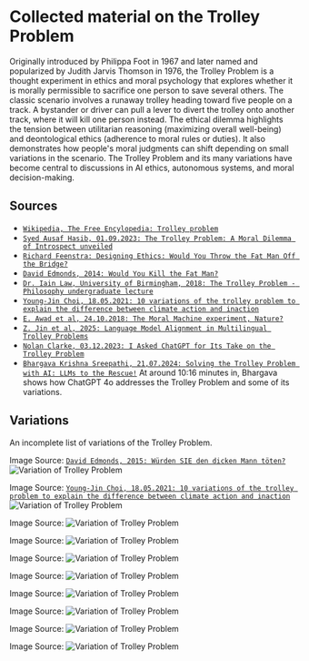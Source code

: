 # Collected material on the Trolley Problem

Originally introduced by Philippa Foot in 1967 and later named and popularized by Judith Jarvis Thomson in 1976, the Trolley Problem is a thought experiment in ethics and moral psychology that explores whether it is morally permissible to sacrifice one person to save several others.
The classic scenario involves a runaway trolley heading toward five people on a track. A bystander or driver can pull a lever to divert the trolley onto another track, where it will kill one person instead.
The ethical dilemma highlights the tension between utilitarian reasoning (maximizing overall well-being) and deontological ethics (adherence to moral rules or duties). It also demonstrates how people's moral judgments can shift depending on small variations in the scenario.
The Trolley Problem and its many variations have become central to discussions in AI ethics, autonomous systems, and moral decision-making.

## Sources

* [`Wikipedia, The Free Encylopedia: Trolley problem`](https://en.wikipedia.org/wiki/Trolley_problem)
* [`Syed Ausaf Hasib, 01.09.2023: The Trolley Problem: A Moral Dilemma of Introspect unveiled`](https://www.ldsnitjsr.in/post/the-trolley-problem-a-moral-dilemma-of-introspect-unveiled)
* [`Richard Feenstra: Designing Ethics: Would You Throw the Fat Man Off the Bridge?`](https://www.decisionskills.com/the-trolley-problem.html)
* [`David Edmonds, 2014: Would You Kill the Fat Man?`](https://press.princeton.edu/books/hardcover/9780691154022/would-you-kill-the-fat-man?srsltid=AfmBOorrCc9idOXvlQOtzDtZlI9Ob5N8ZLJ1kwL7oqBPFZFVoE65nh8I)
* [`Dr. Iain Law, University of Birmingham, 2018: The Trolley Problem - Philosophy undergraduate lecture`](https://www.youtube.com/watch?v=0ghDWYNVjY8)
* [`Young-Jin Choi, 18.05.2021: 10 variations of the trolley problem to explain the difference between climate action and inaction`](https://www.linkedin.com/pulse/10-variations-trolley-problem-explain-difference-young-jin-choi-frsa/)
* [`E. Awad et al, 24.10.2018: The Moral Machine experiment, Nature?`](https://www.nature.com/articles/s41586-018-0637-6)
* [`Z. Jin et al, 2025: Language Model Alignment in Multilingual Trolley Problems`](https://arxiv.org/abs/2407.02273)
* [`Nolan Clarke, 03.12.2023: I Asked ChatGPT for Its Take on the Trolley Problem`](https://nolanclarke.medium.com/i-asked-chatgpt-for-its-take-on-the-trolley-problem-e3ebf1ff51fd)
* [`Bhargava Krishna Sreepathi, 21,07.2024: Solving the Trolley Problem with AI: LLMs to the Rescue!`](https://www.youtube.com/watch?v=lg2K0z4UBYM) At around 10:16 minutes in, 
Bhargava shows how ChatGPT 4o addresses the Trolley Problem and some of its variations.

## Variations

An incomplete list of variations of the Trolley Problem.

Image Source: [`David Edmonds, 2015: Würden SIE den dicken Mann töten?`](https://www.amazon.de/W%C3%BCrden-dicken-Mann-t%C3%B6ten-Trolley-Problem/dp/315011036X)
![Variation of Trolley Problem](images/trol1.png)

Image Source: [`Young-Jin Choi, 18.05.2021: 10 variations of the trolley problem to explain the difference between climate action and inaction`](https://www.linkedin.com/pulse/10-variations-trolley-problem-explain-difference-young-jin-choi-frsa/)
![Variation of Trolley Problem](images/trol111.png)

Image Source:
![Variation of Trolley Problem](images/trol2.png)

Image Source:
![Variation of Trolley Problem](images/trol3.png)

Image Source:
![Variation of Trolley Problem](images/trol4.png)

Image Source:
![Variation of Trolley Problem](images/trol5.png)

Image Source:
![Variation of Trolley Problem](images/trol6.png)

Image Source:
![Variation of Trolley Problem](images/trol8.png)

Image Source:
![Variation of Trolley Problem](images/trol9.png)

Image Source:
![Variation of Trolley Problem](images/trol10.png)











